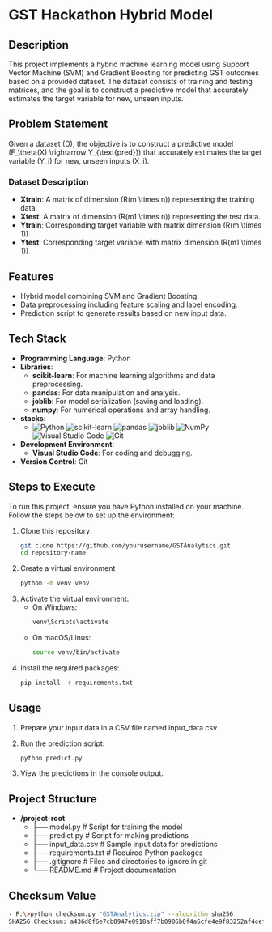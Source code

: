 # GST Hackathon Hybrid Model

## Description
This project implements a hybrid machine learning model using Support Vector Machine (SVM) and Gradient Boosting for predicting GST outcomes based on a provided dataset. The dataset consists of training and testing matrices, and the goal is to construct a predictive model that accurately estimates the target variable for new, unseen inputs.

## Problem Statement
Given a dataset \(D\), the objective is to construct a predictive model \(F_\theta(X) \rightarrow Y_{\text{pred}}\) that accurately estimates the target variable \(Y_i\) for new, unseen inputs \(X_i\).

### Dataset Description
- **Xtrain**: A matrix of dimension \(R(m \times n)\) representing the training data.
- **Xtest**: A matrix of dimension \(R(m1 \times n)\) representing the test data.
- **Ytrain**: Corresponding target variable with matrix dimension \(R(m \times 1)\).
- **Ytest**: Corresponding target variable with matrix dimension \(R(m1 \times 1)\).

## Features
- Hybrid model combining SVM and Gradient Boosting.
- Data preprocessing including feature scaling and label encoding.
- Prediction script to generate results based on new input data.

## Tech Stack
- **Programming Language**: Python
- **Libraries**:
  - **scikit-learn**: For machine learning algorithms and data preprocessing.
  - **pandas**: For data manipulation and analysis.
  - **joblib**: For model serialization (saving and loading).
  - **numpy**: For numerical operations and array handling.
- **stacks**:
  - ![Python](https://img.shields.io/badge/Python-3776AB?style=flat&logo=python&logoColor=white)
![scikit-learn](https://img.shields.io/badge/scikit--learn-F7931E?style=flat&logo=scikit-learn&logoColor=white)
![pandas](https://img.shields.io/badge/pandas-150458?style=flat&logo=pandas&logoColor=white)
![joblib](https://img.shields.io/badge/joblib-00B300?style=flat&logoColor=white)
![NumPy](https://img.shields.io/badge/numpy-013243?style=flat&logo=numpy&logoColor=white)
![Visual Studio Code](https://img.shields.io/badge/VS%20Code-007ACC?style=flat&logo=visual-studio-code&logoColor=white)
![Git](https://img.shields.io/badge/Git-F05032?style=flat&logo=git&logoColor=white)
- **Development Environment**:
  - **Visual Studio Code**: For coding and debugging.
- **Version Control**: Git

## Steps to Execute
To run this project, ensure you have Python installed on your machine. Follow the steps below to set up the environment:

1. Clone this repository:
   ```bash
   git clone https://github.com/yourusername/GSTAnalytics.git
   cd repository-name

2. Create a virtual environment
    ```bash
    python -m venv venv

3. Activate the virtual environment:
   - On Windows:
     ```bash
     venv\Scripts\activate

   - On macOS/Linus:
     ```bash
     source venv/bin/activate

4. Install the required packages:
   ```bash
   pip install -r requirements.txt

## Usage 
1. Prepare your input data in a CSV file named input_data.csv

2. Run the prediction script:
   ```bash
   python predict.py
   
3. View the predictions in the console output.


## Project Structure
- **/project-root**
  - ├── model.py            # Script for training the model
  - ├── predict.py          # Script for making predictions
  - ├── input_data.csv      # Sample input data for predictions
  - ├── requirements.txt     # Required Python packages
  - ├── .gitignore          # Files and directories to ignore in git
  - └── README.md           # Project documentation

## Checksum Value 
  ```bash
- F:\>python checksum.py "GSTAnalytics.zip" --algorithm sha256
SHA256 Checksum: a436d8f6e7cb0947e0918aff7b0906b0f4a6cfe4e9f83252af4cefaf9631814c
